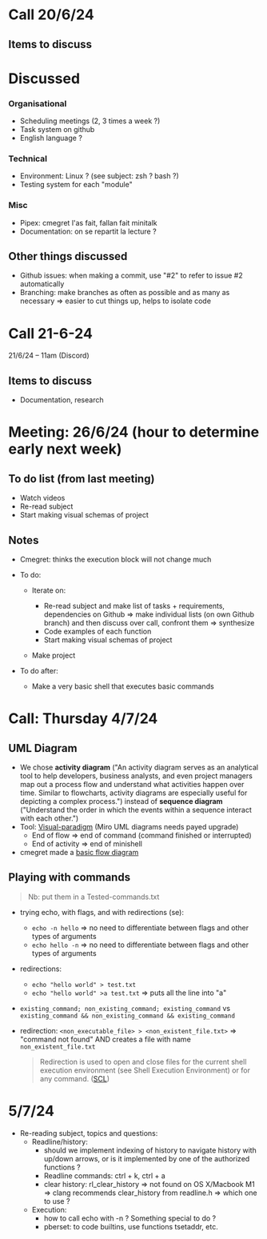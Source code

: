 # Call 20/6/24
## Items to discuss
# Discussed
### Organisational
- Scheduling meetings (2, 3 times a week ?)
- Task system on github
- English language ?

### Technical
- Environment: Linux ? (see subject: zsh ? bash ?)
- Testing system for each "module"

### Misc
- Pipex: cmegret l'as fait, fallan fait minitalk
- Documentation: on se repartit la lecture ?

## Other things discussed
- Github issues: when making a commit, use "#2" to refer to issue #2 automatically
- Branching: make branches as often as possible and as many as necessary
	=> easier to cut things up, helps to isolate code

# Call 21-6-24
21/6/24 – 11am (Discord)
## Items to discuss
- Documentation, research

# Meeting: 26/6/24 (hour to determine early next week)
## To do list (from last meeting)
- Watch videos
- Re-read subject
- Start making visual schemas of project

## Notes
- Cmegret: thinks the execution block will not change much

- To do:
	- Iterate on:
		- Re-read subject and make list of tasks + requirements, dependencies on Github	
			=> make individual lists (on own Github branch) and then discuss over call, confront them => synthesize
		- Code examples of each function
		- Start making visual schemas of project

	- Make project

- To do after:
	- Make a very basic shell that executes basic commands

# Call: Thursday 4/7/24
## UML Diagram
- We chose **activity diagram** ("An activity diagram serves as an analytical tool to help developers, business analysts, and even project managers map out a process flow and understand what activities happen over time. Similar to flowcharts, activity diagrams are especially useful for depicting a complex process.") instead of **sequence diagram** ("Understand the order in which the events within a sequence interact with each other.")
- Tool: [Visual-paradigm](https://online.visual-paradigm.com/share.jsp?id=323336313339372d3131#diagram:workspace=mxsxpzyl&proj=0&id=11) (Miro UML diagrams needs payed upgrade)
	- End of flow => end of command (command finished or interrupted)
	- End of activity => end of minishell
- cmegret made a [basic flow diagram](https://online.visual-paradigm.com/share.jsp?id=323336313339372d3131#diagram:workspace=mxsxpzyl&proj=0&id=11) 

## Playing with commands
> Nb: put them in a Tested-commands.txt
- trying echo, with flags, and with redirections (se):
	- `echo -n hello` => no need to differentiate between flags and other types of arguments
	- `echo hello -n` => no need to differentiate between flags and other types of arguments
- redirections:
	- `echo "hello world" > test.txt`
	- `echo "hello world" >a test.txt` => puts all the line into "a"

- `existing_command; non_existing_command; existing_command` vs `existing_command && non_existing_command && existing_command`

- redirection: `<non_executable_file> > <non_existent_file.txt>` => "command not found" AND creates a file with name `non_existent_file.txt`
	> Redirection is used to open and close files for the current shell execution environment (see Shell Execution Environment) or for any command. ([SCL](https://pubs.opengroup.org/onlinepubs/9699919799/utilities/V3_chap02.html#tag_18_07))

# 5/7/24
- Re-reading subject, topics and questions:
	- Readline/history:
		- should we implement indexing of history to navigate history with up/down arrows, or is it implemented by one of the authorized functions ?
		- Readline commands: ctrl + k, ctrl + a
		- clear history: rl_clear_history => not found on OS X/Macbook M1 => clang recommends clear_history from readline.h => which one to use ?
	- Execution:
		- how to call echo with -n ? Something special to do ?
		- pberset: to code builtins, use functions tsetaddr, etc.
